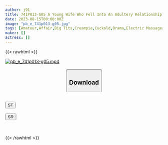 ```yaml
---
author: j91
title: 741P013-G05 A Young Wife Who Fell Into An Adultery Relationship With Her Husband’s Best Friend… A Married Woman Who Lost Herself In The Dangerous Games That Sexless Sex With Her Husband Brings
date: 2023-08-15T00:00:00Z
image: "pb_e_741p013-g05.jpg"
tags: [Amateur,Affair,Big Tits,Creampie,Cuckold,Drama,Electric Massager,Married Woman ]
maker: []
actress: []
---
```



{{< rawhtml >}}

<div class="video" data-videoid="Ao0mKPexgjCmY6">
    <a href="javascript:;">
        <img src="https://my.j91.asia/posts/pb_e_741p013-g05/pb_e_741p013-g05.jpg" width="WIDTH" height="HEIGHT" alt="pb_e_741p013-g05.mp4" loading="lazy">
    </a>
</div>

<script type="text/javascript" src="https://j91.asia/asset/on-demand-st.js"></script>

<br>
  <link rel="stylesheet" href="https://j91.asia/asset/bs5.css">
  
  <center>
  <button class="btn btn-primary" type="button" data-bs-toggle="collapse" data-bs-target=".multi-collapse" aria-expanded="false" aria-controls="multiCollapseExample1 multiCollapseExample2"><h2>Download</h2></button></center>
</p>
<div class="row">
  <div class="col">
    <div class="collapse multi-collapse" id="multiCollapseExample1">
      <div class="card card-body">
	      	      <br>
<div class="buttons">  
<a href="https://streamtape.to/v/Ao0mKPexgjCmY6"><button class="btn-hover color-3"><i class="fa fa-download"></i> ST</button></a></div>
    </div>
  </div>
</div>
  <div class="col">
    <div class="collapse multi-collapse" id="multiCollapseExample2">
      <div class="card card-body">
	      <br>
<div class="buttons">
    <a href="https://streamruby.com/t5zl8wxfenhq"><button class="btn-hover color-9"><i class="fa fa-download"></i> SR</button></a></div>
<br><br>
      </div>
    </div>
  </div>
</div>

{{< /rawhtml >}}